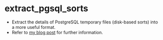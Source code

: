 # extract_pgsql_sorts

* Extract the details of PostgreSQL temporary files (disk-based sorts) into a more useful format.
* Refer to [my blog post](http://blog.mattbrock.co.uk/postgresql-tuning-ensuring-that-as-many-sorts-as-possible-are-done-in-memory-and-not-on-disk/) for further information.
